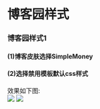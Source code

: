 # 博客园样式
### 博客园样式1
#### (1)博客皮肤选择SimpleMoney
#### (2)选择禁用模板默认css样式
效果如下图:  
![](https://img2020.cnblogs.com/blog/2006461/202106/2006461-20210620232901012-1726835870.png)
![](https://img2020.cnblogs.com/blog/2006461/202106/2006461-20210620232910585-1099877320.png)
